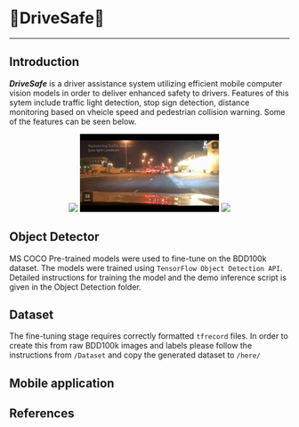 # 🚗DriveSafe🚗

---

## Introduction

***DriveSafe*** is a driver assistance system utilizing efficient mobile computer vision models in order to deliver enhanced safety to drivers. Features of this sytem include traffic light detection, stop sign detection, distance monitoring based on vheicle speed and pedestrian collision warning. Some of the features can be seen below.




<p align="center">
  <img width="250"  src="./images/distance.gif">
  <img width="250"  src="./images/traffic.gif">
  <img width="250"  src="./images/pedestrian.gif">
</p>

## Object Detector
MS COCO Pre-trained models were used to fine-tune on the BDD100k dataset. The models were trained using `TensorFlow Object Detection API`. Detailed instructions for training the model and the demo inference script is given in the Object Detection folder.

## Dataset

The fine-tuning stage requires correctly formatted `tfrecord` files. In order to create this from raw BDD100k images and labels please follow the instructions from `/Dataset` and copy the generated dataset to `/here/`

## Mobile application

## References

